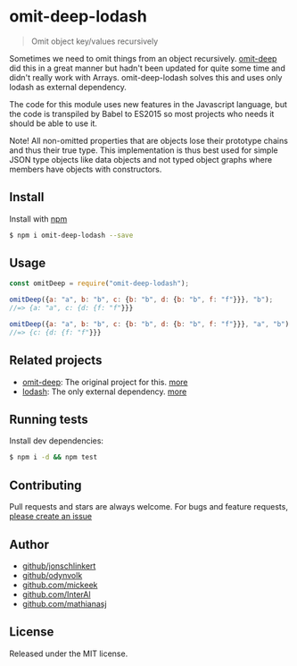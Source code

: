 # omit-deep-lodash
> Omit object key/values recursively

Sometimes we need to omit things from an object recursively. [omit-deep](https://github.com/jonschlinkert/omit-deep) did this
in a great manner but hadn't been updated for quite some time and didn't really work with Arrays. omit-deep-lodash solves
this and uses only lodash as external dependency.

The code for this module uses new features in the Javascript language, but the code is transpiled by Babel to ES2015 so most
projects who needs it should be able to use it.

Note! All non-omitted properties that are objects lose their prototype chains and thus their true type. This implementation 
is thus best used for simple JSON type objects like data objects and not typed object graphs where members have objects 
with constructors.

## Install

Install with [npm](https://www.npmjs.com/)

```sh
$ npm i omit-deep-lodash --save
```

## Usage

```js
const omitDeep = require("omit-deep-lodash");

omitDeep({a: "a", b: "b", c: {b: "b", d: {b: "b", f: "f"}}}, "b");
//=> {a: "a", c: {d: {f: "f"}}}

omitDeep({a: "a", b: "b", c: {b: "b", d: {b: "b", f: "f"}}}, "a", "b");
//=> {c: {d: {f: "f"}}}
```

## Related projects

* [omit-deep](https://github.com/jonschlinkert/omit-deep): The original project for this. [more](https://github.com/jonschlinkert/omit-deep)
* [lodash](https://github.com/lodash/lodash): The only external dependency. [more](https://github.com/lodash/lodash)

## Running tests

Install dev dependencies:

```sh
$ npm i -d && npm test
```

## Contributing

Pull requests and stars are always welcome. For bugs and feature requests, [please create an issue](https://github.com/odynvolk/omit-deep-lodash/issues/new)

## Author

+ [github/jonschlinkert](https://github.com/jonschlinkert)
+ [github/odynvolk](https://github.com/odynvolk)
+ [github.com/mickeek](https://github.com/mickeek)
+ [github.com/InterAl](https://github.com/InterAl)
+ [github.com/mathianasj](https://github.com/mathianasj)

## License

Released under the MIT license.
